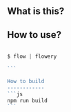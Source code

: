
What is this?
--------------

How to use?
-----------

``````javascript

$ flow | flowery

```

How to build
------------
```js
npm run build
```
